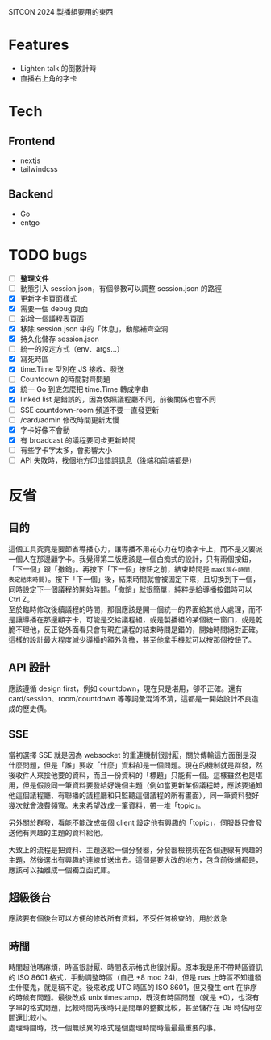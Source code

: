 SITCON 2024 製播組要用的東西

# Features

-   Lighten talk 的倒數計時
-   直播右上角的字卡

# Tech

## Frontend

-   nextjs
-   tailwindcss

## Backend

-   Go
-   entgo

# TODO bugs

-   [ ] **整理文件**
-   [ ] 動態引入 session.json，有個參數可以調整 session.json 的路徑
-   [x] 更新字卡頁面樣式
-   [x] 需要一個 debug 頁面
-   [ ] 新增一個議程表頁面
-   [x] 移除 session.json 中的「休息」，動態補齊空洞
-   [x] 持久化儲存 session.json
-   [ ] 統一的設定方式（env、args...）
-   [x] 寫死時區
-   [x] time.Time 型別在 JS 接收、發送
-   [ ] Countdown 的時間對齊問題
-   [x] 統一 Go 到底怎麼把 time.Time 轉成字串
-   [x] linked list 是錯誤的，因為依照議程廳不同，前後關係也會不同
-   [ ] SSE countdown-room 頻道不要一直發更新
-   [ ] /card/admin 修改時間更新太慢
-   [x] 字卡好像不會動
-   [x] 有 broadcast 的議程要同步更新時間
-   [ ] 有些字卡字太多，會影響大小
-   [ ] API 失敗時，找個地方印出錯誤訊息（後端和前端都是）

# 反省

## 目的

這個工具究竟是要節省導播心力，讓導播不用花心力在切換字卡上，而不是又要派一個人在那邊顧字卡。我覺得第二版應該是一個白痴式的設計，只有兩個按鈕，「下一個」跟「撤銷」。再按下「下一個」按鈕之前，結束時間是 `max(現在時間, 表定結束時間)`。按下「下一個」後，結束時間就會被固定下來，且切換到下一個，同時設定下一個議程的開始時間。「撤銷」就很簡單，純粹是給導播按錯時可以 Ctrl Z。   
至於臨時修改後續議程的時間，那個應該是開一個統一的界面給其他人處理，而不是讓導播在那邊顧字卡，可能是交給議程組，或是製播組的某個統一窗口，或是乾脆不理他，反正從外面看只會有現在議程的結束時間是錯的，開始時間絕對正確。  
這樣的設計最大程度減少導播的額外負擔，甚至他拿手機就可以按那個按鈕了。  

## API 設計

應該遵循 design first，例如 countdown，現在只是堪用，卻不正確。還有 card/session、room/countdown 等等詞彙混淆不清，這都是一開始設計不良造成的歷史債。

## SSE

當初選擇 SSE 就是因為 websocket 的重連機制很討厭，關於傳輸這方面倒是沒什麼問題，但是「誰」要收「什麼」資料卻是一個問題。現在的機制就是群發，然後收件人來撿他要的資料，而且一份資料的「標題」只能有一個。這樣雖然也是堪用，但是假設同一筆資料要發給好幾個主題（例如當更新某個議程時，應該要通知他這個議程廳、有聯播的議程廳和只監聽這個議程的所有畫面），同一筆資料發好幾次就會浪費頻寬。未來希望改成一筆資料，帶一堆「topic」。

另外關於群發，看能不能改成每個 client 設定他有興趣的「topic」，伺服器只會發送他有興趣的主題的資料給他。

大致上的流程是把資料、主題送給一個分發器，分發器檢視現在各個連線有興趣的主題，然後選出有興趣的連線並送出去。這個是要大改的地方，包含前後端都是，應該可以抽離成一個獨立函式庫。

## 超級後台

應該要有個後台可以方便的修改所有資料，不受任何檢查的，用於救急

## 時間

時間超他嗎麻煩，時區很討厭、時間表示格式也很討厭。原本我是用不帶時區資訊的 ISO 8601 格式，手動調整時區（自己 +8 mod 24)，但是 nas 上時區不知道發生什麼鬼，就是稿不定。後來改成 UTC 時區的 ISO 8601，但又發生 ent 在排序的時候有問題。最後改成 unix timestamp，既沒有時區問題（就是 +0），也沒有字串的格式問題，比較時間先後時只是間單的整數比較，甚至儲存在 DB 時佔用空間還比較小。  
處理時間時，找一個無歧異的格式是個處理時間時最最最重要的事。
